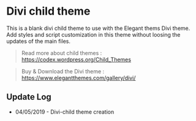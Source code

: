 # Divi child theme

This is a blank divi child theme to use with the Elegant thems Divi theme.
Add styles and script customization in this theme without loosing the updates of the main files.

> Read more about child themes :
> https://codex.wordpress.org/Child_Themes

> Buy & Download the Divi theme :
> https://www.elegantthemes.com/gallery/divi/


## Update Log

* 04/05/2019 - Divi-child theme creation

